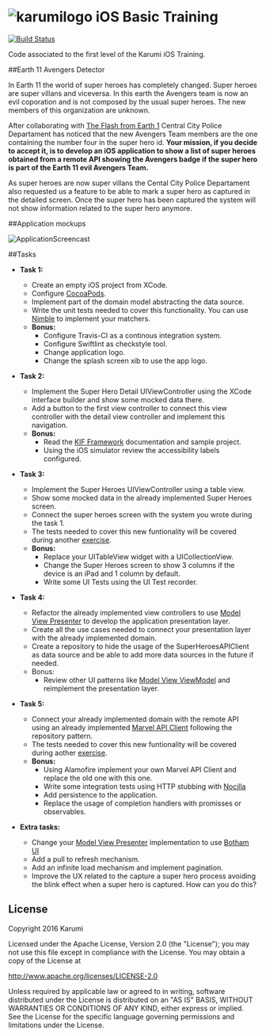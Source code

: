 # ![karumilogo] iOS Basic Training 
[![Build Status](https://travis-ci.com/Karumi/iOSBasicTraining.svg?token=Kb2RqPaWxFZ8XPxpqvqz&branch=master)](https://travis-ci.com/Karumi/iOSBasicTraining)

Code associated to the first level of the Karumi iOS Training.

##Earth 11 Avengers Detector

In Earth 11 the world of super heroes has completely changed. Super heroes are super villans and viceversa. In this earth the Avengers team is now an evil coporation and is not composed by the usual super heroes. The new members of this organization are unknown.

After collaborating with [The Flash from Earth 1][flash] Central City Police Departament has noticed that the new Avengers Team members are the one containing the number four in the super hero id. **Your mission, if you decide to accept it, is to develop an iOS application to show a list of super heroes obtained from a remote API showing the Avengers badge if the super hero is part of the Earth 11 evil Avengers Team.**

As super heroes are now super villans the Cental City Police Departament also requested us a feature to be able to mark a super hero as captured in the detailed screen. Once the super hero has been captured the system will not show information related to the super hero anymore.

##Application mockups

![ApplicationScreencast][applicationScreencast]

##Tasks


* **Task 1:**

    * Create an empty iOS project from XCode.
    * Configure [CocoaPods][cocoapods].
    * Implement part of the domain model abstracting the data source.
    * Write the unit tests needed to cover this functionality. You can use [Nimble][nimble] to implement your matchers.
    * **Bonus:**
        * Configure Travis-CI as a continous integration system.
        * Configure Swiftlint as checkstyle tool.
        * Change application logo.
        * Change the splash screen xib to use the app logo.

* **Task 2:**

    * Implement the Super Hero Detail UIViewController using the XCode interface builder and show some mocked data there.
    * Add a button to the first view controller to connect this view controller with the detail view controller and implement this navigation.
    * **Bonus:**
        * Read the [KIF Framework][kif] documentation and sample project.
        * Using the iOS simulator review the accessibility labels configured.

* **Task 3:**

    * Implement the Super Heroes UIViewController using a table view.
    * Show some mocked data in the already implemented Super Heroes screen.
    * Connect the super heroes screen with the system you wrote during the task 1.
    * The tests needed to cover this new funtionality will be covered during another [exercise][kataSuperHeroes].
    * **Bonus:**
        * Replace your UITableView widget with a UICollectionView.
        * Change the Super Heroes screen to show 3 columns if the device is an iPad and 1 column by default.
        * Write some UI Tests using the UI Test recorder.

* **Task 4:**

    * Refactor the already implemented view controllers to use [Model View Presenter][mvp] to develop the application presentation layer.
    * Create all the use cases needed to connect your presentation layer with the already implemented domain.
    * Create a repository to hide the usage of the SuperHeroesAPIClient as data source and be able to add more data sources in the future if needed.
    * Bonus:
        * Review other UI patterns like [Model View ViewModel][mvvm] and reimplement the presentation layer.

* **Task 5:**

    * Connect your already implemented domain with the remote API using an already implemented [Marvel API Client][marvelApiClient] following the repository pattern.
    * The tests needed to cover this new funtionality will be covered during aother [exercise][kataTodoAPIClient].
    * **Bonus:**
        * Using Alamofire implement your own Marvel API Client and replace the old one with this one.
        * Write some integration tests using HTTP stubbing with [Nocilla][nocilla] 
        * Add persistence to the application.
        * Replace the usage of completion handlers with promisses or observables.

* **Extra tasks:**

    * Change your [Model View Presenter][mvp] implementation to use [Botham UI][bothamUI]
    * Add a pull to refresh mechanism.
    * Add an infinite load mechanism and implement pagination.
    * Improve the UX related to the capture a super hero process avoiding the blink effect when a super hero is captured. How can you do this?

License
-------

Copyright 2016 Karumi

Licensed under the Apache License, Version 2.0 (the "License");
you may not use this file except in compliance with the License.
You may obtain a copy of the License at

http://www.apache.org/licenses/LICENSE-2.0

Unless required by applicable law or agreed to in writing, software
distributed under the License is distributed on an "AS IS" BASIS,
WITHOUT WARRANTIES OR CONDITIONS OF ANY KIND, either express or implied.
See the License for the specific language governing permissions and
limitations under the License.

[karumilogo]: https://cloud.githubusercontent.com/assets/858090/11626547/e5a1dc66-9ce3-11e5-908d-537e07e82090.png


[karumilogo]: https://cloud.githubusercontent.com/assets/858090/11626547/e5a1dc66-9ce3-11e5-908d-537e07e82090.png
[applicationScreencast]: ./art/applicationScreencast.gif
[cocoapods]: https://guides.cocoapods.org/using/getting-started.html
[kif]: https://github.com/kif-framework/KIF
[nimble]: https://github.com/Quick/Nimble
[mvp]: https://en.wikipedia.org/wiki/Model%E2%80%93view%E2%80%93presenter
[marvelApiClient]: https://github.com/Karumi/MarvelApiClient
[mvvm]: https://en.wikipedia.org/wiki/Model%E2%80%93view%E2%80%93viewmodel
[flash]: https://en.wikipedia.org/wiki/Flash_(comics)
[kataSuperHeroes]: https://github.com/Karumi/KataSuperHeroesIOS/
[nocilla]: https://github.com/luisobo/Nocilla
[kataTodoAPIClient]: https://github.com/Karumi/KataTODOApiClientIOS
[bothamUI]: https://github.com/Karumi/BothamUI/
